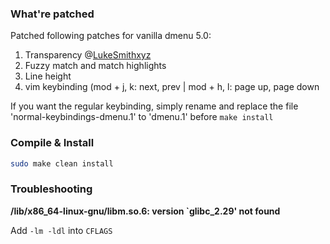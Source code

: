 ### What're patched

Patched following patches for vanilla dmenu 5.0:
1. Transparency @[LukeSmithxyz](https://github.com/LukeSmithxyz/dmenu/commit/d1a3c6cd1f8c84109ac181c8a7dbb29181862aea)
2. Fuzzy match and match highlights
3. Line height
4. vim keybinding (mod + j, k: next, prev | mod + h, l: page up, page down


If you want the regular keybinding, simply rename and replace the file 'normal-keybindings-dmenu.1' to 'dmenu.1' before `make install`


### Compile & Install

```bash
sudo make clean install
```

### Troubleshooting

**/lib/x86_64-linux-gnu/libm.so.6: version `glibc_2.29' not found**

Add `-lm -ldl` into `CFLAGS`
